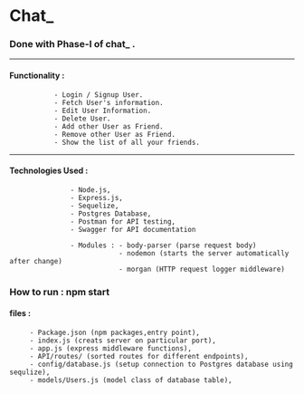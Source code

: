 # Chat_


### Done with Phase-I of chat_ .

---

#### Functionality : 
               - Login / Signup User.
               - Fetch User's information.
               - Edit User Information.
               - Delete User.
               - Add other User as Friend.
               - Remove other User as Friend.
               - Show the list of all your friends.
               
---               
                
#### Technologies Used : 
                   - Node.js, 
                   - Express.js, 
                   - Sequelize, 
                   - Postgres Database, 
                   - Postman for API testing,
                   - Swagger for API documentation
                    
                   - Modules : - body-parser (parse request body)
                               - nodemon (starts the server automatically after change)
                               - morgan (HTTP request logger middleware)
                              
                    
 ### How to run : npm start 
 
 #### files : 
         - Package.json (npm packages,entry point), 
         - index.js (creats server on particular port), 
         - app.js (express middleware functions), 
         - API/routes/ (sorted routes for different endpoints), 
         - config/database.js (setup connection to Postgres database using sequlize), 
         - models/Users.js (model class of database table), 
         
                
